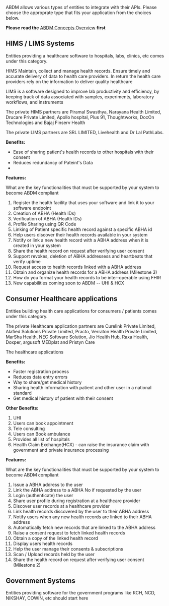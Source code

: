 ABDM allows various types of entities to integrate with their APIs. Please choose the approprate type that fits your application from the choices below.

**Please read the** [ABDM Concepts Overview](ABDM_Concepts_Overview.md) **first**

## HIMS / LIMS Systems
Entities providing a healthcare software to hospitals, labs, clinics, etc comes under this category.

HIMS Maintain, collect and manage health records. Ensure timely and accurate delivery of data to health care providers. 
In return the health care providers rely on the information to deliver quality healthcare

LIMS is a software designed to improve lab productivity and efficiency, by keeping track of data associated with samples, experiments, laboratory workflows, and instruments

The private HIMS partners are Piramal Swasthya, Narayana Health Limited, Drucare Private Limited, Apollo hospital,  Plus 91, Thoughtworks, DocOn Technologies and Bajaj Finserv Health

The private LIMS partners are SRL LIMITED,  Livehealth and Dr Lal PathLabs.

**Benefits:**
- Ease of sharing patient's health records to other hospitals with their consent
- Reduces redundancy of Pateint's Data 
- 

**Features:**

What are the key functionalities that must be supported by your system to become ABDM compliant

1. Register the health facility that uses your software and link it to your software endpoint
2. Creation of ABHA (Health IDs)
3. Verification of ABHA (Health IDs)
4. Profile Sharing using QR Code
5. Linking of Patient specific health record against a specific ABHA id
6. Help users discover their health records available in your system
7. Notify or link a new health record with a ABHA address when it is created in your system
8. Share the health record on request after verifying user consent
9. Support revokes, deletion of ABHA addressess and heartbeats that verify uptime
10. Request access to health records linked with a ABHA address
11. Obtain and organize health records for a ABHA address (Milestone 3)
12. How do you format your health records to be inter-operable using FHIR
13. New capabilities coming soon to ABDM -- UHI & HCX








## Consumer Healthcare applications

Entities building health care applications for consumers / patients comes under this category.

The private Healthcare application partners are Curelink Private Limited, Alafied Solutions Private Limited, Practo, Verraton Health Private Limited, MarSha Health, 
NEC Software Solution, Jio Health Hub, Raxa Health, Doxper, argusoft MEDplat and Pristyn Care

The healthcare applications 

**Benefits:**
- Faster registration process 
- Reduces data entry errors
- Way to share/get medical history
- Sharing health information with patient and other user in a national standard
- Get medical history of patient with their consent

**Other Benefits:**
1. UHI 
2. Users can book appointment
3. Tele consulting
4. Users can Book ambulance
5. Provides all list of hospitals
6. Health Claim Exchange(HCX) - can raise the insurance claim with government and private insurance processing

**Features:**

What are the key functionalities that must be supported by your system to become ABDM compliant

1. Issue a ABHA address to the user
2. Link the ABHA address to a ABHA No if requested by the user
3. Login (authenticate) the user
4. Share user profile during registration at a healthcare provider
5. Discover user records at a healthcare provider
6. Link health records discovered by the user to their ABHA address
7. Notify users when any new health records are linked to their ABHA address
8. Automatically fetch new records that are linked to the ABHA address
9. Raise a consent request to fetch linked health records
10. Obtain a copy of the linked health record
11. Display users health records
12. Help the user manage their consents & subscriptions
13. Scan / Upload records held by the user
14. Share the health record on request after verifying user consent (Milestone 2)


## Government Systems

Entities providing software for the government programs like RCH, NCD, NIKSHAY, COWIN, etc should start here




